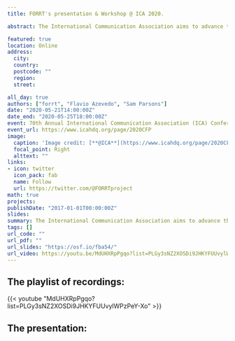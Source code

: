 ```yaml
---
title: FORRT's presentation & Workshop @ ICA 2020.

abstract: The International Communication Association aims to advance the scholarly study of human communication by encouraging and facilitating excellence in academic research worldwide.

featured: true
location: Online
address:
  city:
  country:
  postcode: ""
  region:
  street:

all_day: true
authors: ["forrt", "Flavio Azevedo", "Sam Parsons"]
date: "2020-05-21T14:00:00Z"
date_end: "2020-05-25T18:00:00Z"
event: 70th Annual International Communication Association (ICA) Conference
event_url: https://www.icahdq.org/page/2020CFP
image:
  caption: 'Image credit: [**@ICA**](https://www.icahdq.org/page/2020CFP)'
  focal_point: Right
  alttext: ""
links:
- icon: twitter
  icon_pack: fab
  name: Follow
  url: https://twitter.com/@FORRTproject
math: true
projects:
publishDate: "2017-01-01T00:00:00Z"
slides:
summary: The International Communication Association aims to advance the scholarly study of human communication by encouraging and facilitating excellence in academic research worldwide.
tags: []
url_code: ""
url_pdf: ""
url_slides: "https://osf.io/fba54/"
url_video: https://youtu.be/MdUHXRpPgqo?list=PLGy3sNZ2XOSDi9JHKYFUUvylWPzPeY-Xo
---
```

## The playlist of recordings: 

{{< youtube "MdUHXRpPgqo?list=PLGy3sNZ2XOSDi9JHKYFUUvylWPzPeY-Xo" >}}

## The presentation:

<style>.embed-responsive{position:relative;height:100%;}.embed-responsive iframe{position:absolute;height:100%;}</style><script>window.jQuery || document.write('<script src="//code.jquery.com/jquery-1.11.2.min.js">\x3C/script>') </script><link href="https://mfr.de-1.osf.io/static/css/mfr.css" media="all" rel="stylesheet"><div id="mfrIframe" class="mfr mfr-file"></div><script src="https://mfr.de-1.osf.io/static/js/mfr.js"></script> <script>var mfrRender = new mfr.Render("mfrIframe", "https://mfr.de-1.osf.io/render?url=https://osf.io/fba54/?direct%26mode=render%26action=download%26mode=render");</script>
